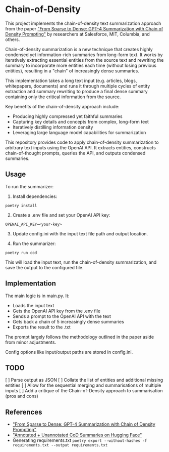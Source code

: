 # Chain-of-Density

This project implements the chain-of-density text summarization approach from the paper ["From Sparse to Dense: GPT-4 Summarization with Chain of Density Prompting"](https://arxiv.org/pdf/2309.04269.pdf) by researchers at Salesforce, MIT, Columbia, and others. 

Chain-of-density summarization is a new technique that creates highly condensed yet information-rich summaries from long-form text. It works by iteratively extracting essential entities from the source text and rewriting the summary to incorporate more entities each time (without losing previous entities), resulting in a "chain" of increasingly dense summaries.

This implementation takes a long text input (e.g. articles, blogs, whitepapers, documents) and runs it through multiple cycles of entity extraction and summary rewriting to produce a final dense summary containing only the critical information from the source.

Key benefits of the chain-of-density approach include:

- Producing highly compressed yet faithful summaries
- Capturing key details and concepts from complex, long-form text
- Iteratively distilling information density
- Leveraging large language model capabilities for summarization

This repository provides code to apply chain-of-density summarization to arbitrary text inputs using the OpenAI API. It extracts entities, constructs chain-of-thought prompts, queries the API, and outputs condensed summaries.

## Usage

To run the summarizer:

1. Install dependencies:

```
poetry install 
```

2. Create a .env file and set your OpenAI API key:

```
OPENAI_API_KEY=<your-key>
```

3. Update config.ini with the input text file path and output location.

4. Run the summarizer: 

```
poetry run cod
```

This will load the input text, run the chain-of-density summarization, and save the output to the configured file.

## Implementation

The main logic is in main.py. It:

- Loads the input text
- Gets the OpenAI API key from the .env file  
- Sends a prompt to the OpenAI API with the text
- Gets back a chain of 5 increasingly dense summaries
- Exports the result to the .txt

The prompt largely follows the methodology outlined in the paper aside from minor adjustments. 

Config options like input/output paths are stored in config.ini.

## TODO

[ ] Parse output as JSON
[ ] Collate the list of entities and additional missing entities
[ ] Allow for the sequential merging and summarisations of multiple inputs
[ ] Add a critique of the Chain-of-Density approach to summarisation (pros and cons)

## References

- ["From Sparse to Dense: GPT-4 Summarization with Chain of Density Prompting"](https://arxiv.org/pdf/2309.04269.pdf)
- ["Annotated + Unannotated CoD Summaries on Hugging Face"](https://huggingface.co/datasets/griffin/chain_of_density/)
- Generating requirements.txt `poetry export --without-hashes -f requirements.txt --output requirements.txt`
